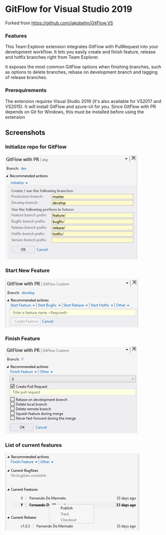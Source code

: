 # GitFlow for Visual Studio 2019

Forked from https://github.com/jakobehn/GitFlow.VS

### Features 
This Team Explorer extension integrates GitFlow with PullRequest into your development workflow. It lets you easily create and finish feature, release and hotfix branches right from Team Explorer. 

It exposes the most common GitFlow options when finishing branches, such as options to delete branches, rebase on development branch and tagging of release branches.



### Prerequirements
The extension requires Visual Studio 2019 (it's also available for VS2017 and VS2015). It will install GitFlow and azure-cli for you. Since GitFlow with PR depends on Git for Windows, this must be installed before using the extension 
 

## Screenshots

### Initialize repo for GitFlow

![Initialize](Images/gf_init.png)

### Start New Feature

![Start feature](Images/gf_startfeature.png)

### Finish Feature

![Finish feature](Images/gf_finishfeature.png)

### List of current features

![List features](Images/gf_features.png)

